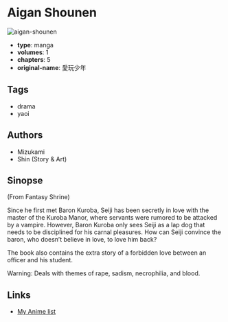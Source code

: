 # Aigan Shounen

![aigan-shounen](https://cdn.myanimelist.net/images/manga/2/7331.jpg)

-   **type**: manga
-   **volumes**: 1
-   **chapters**: 5
-   **original-name**: 愛玩少年

## Tags

-   drama
-   yaoi

## Authors

-   Mizukami
-   Shin (Story & Art)

## Sinopse

(From Fantasy Shrine)

Since he first met Baron Kuroba, Seiji has been secretly in love with the master of the Kuroba Manor, where servants were rumored to be attacked by a vampire. However, Baron Kuroba only sees Seiji as a lap dog that needs to be disciplined for his carnal pleasures. How can Seiji convince the baron, who doesn’t believe in love, to love him back?

The book also contains the extra story of a forbidden love between an officer and his student.

Warning: Deals with themes of rape, sadism, necrophilia, and blood.

## Links

-   [My Anime list](https://myanimelist.net/manga/5732/Aigan_Shounen)
